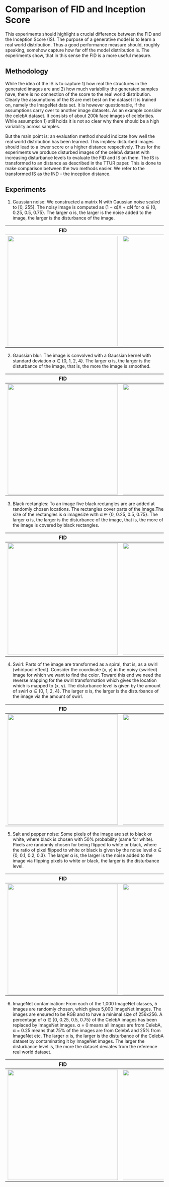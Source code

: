 # Comparison of FID and Inception Score

This experiments should highlight a crucial difference between the FID and the Inception Score (IS).
The purpose of a generative model is to learn a real world distribution. Thus a good performance measure
should, roughly speaking, somehow capture how far off the model distribution is. The experiments show,
that in this sense the FID is a more useful measure.

## Methodology
While the idea of the IS is to capture 1) how real the structures in the generated images are and
2) how much variability the generated samples have, there is no connection of the score to the
real world distribution. Clearly the assumptions of the IS are met best on the dataset it is trained
on, namely the ImageNet data set. It is however questionable, if the assumptions carry over to another image
datasets. As an example consider the celebA dataset. It consists of about 200k face images of celebrities.
While assumption 1) still holds it is not so clear why there should be a high variability across samples.

But the main point is: an evaluation method should indicate how well the real world
distribution has been learned. This implies: disturbed images should lead to a
lower score or a higher distance respectively. Thus for the experiments we produce
disturbed images of the celebA dataset with increasing disturbance levels
to evaluate the FID and IS on them.
The IS is transformed to an distance as described in the TTUR paper. This is done to
make comparison between the two methods easier. We refer to the transformed
IS as the IND - the inception distance.

## Experiments
1. Gaussian noise: We constructed a matrix N with Gaussian noise scaled to [0, 255]. The
noisy image is computed as (1 − α)X + αN for α ∈ {0, 0.25, 0.5, 0.75}. The larger α is,
the larger is the noise added to the image, the larger is the disturbance of the image.  

|FID|IND|
|-|-|
|<img src=figures/png/gnoise_FID.png width=350 height=350 /> |<img src=figures/png/gnoise_IND.png width=350 height=350 />|

2. Gaussian blur: The image is convolved with a Gaussian kernel with standard deviation
α ∈ {0, 1, 2, 4}. The larger α is, the larger is the disturbance of the image, that is,
the more the image is smoothed.

|FID | IND|
|-|-|
|<img src=figures/png/blur_FID.png width=350 height=350 /> |<img src=figures/png/blur_IND.png width=350 height=350 />|


3. Black rectangles: To an image five black rectangles are are added at randomly chosen
locations. The rectangles cover parts of the image.The size of the rectangles is
α imagesize with α ∈ {0, 0.25, 0.5, 0.75}. The larger α is, the larger is the disturbance
of the image, that is, the more of the image is covered by black rectangles.   

|FID|IND|
|-|-|
|<img src=figures/png/rect_FID.png width=350 height=355 />| <img src=figures/png/rect_IND.png width=350 height=355 />|


4. Swirl: Parts of the image are transformed as a spiral, that is, as a swirl (whirlpool
effect). Consider the coordinate (x, y) in the noisy (swirled) image for which we want to
find the color. Toward this end we need the reverse mapping for the swirl transformation
which gives the location which is mapped to (x, y). The disturbance level is given by the
amount of swirl α ∈ {0, 1, 2, 4}. The larger α is, the larger is the disturbance of the
image via the amount of swirl.                                                              

|FID|IND|
|-|-|
|<img src=figures/png/swirl_FID.png width=350 height=350 /> | <img src=figures/png/swirl_IND.png width=350 height=350 />|


5. Salt and pepper noise: Some pixels of the image are set to black or white, where black is
chosen with 50% probability (same for white). Pixels are randomly chosen for being flipped
to white or black, where the ratio of pixel flipped to white or black is given by the noise
level α ∈ {0, 0.1, 0.2, 0.3}. The larger α is, the larger is the noise added to the image via
flipping pixels to white or black, the larger is the disturbance level.  

|FID|IND|
|-|-|
|<img src=figures/png/sp_FID.png width=350 height=350 /> | <img src=figures/png/sp_IND.png width=350 height=350 />|


6. ImageNet contamination: From each of the 1,000 ImageNet classes, 5 images are randomly
chosen, which gives 5,000 ImageNet images. The images are ensured to be RGB and to
have a minimal size of 256x256. A percentage of α ∈ {0, 0.25, 0.5, 0.75} of the CelebA
images has been replaced by ImageNet images. α = 0 means all images are from CelebA,
α = 0.25 means that 75% of the images are from CelebA and 25% from ImageNet etc.
The larger α is, the larger is the disturbance of the CelebA dataset by contaminating it by
ImageNet images. The larger the disturbance level is, the more the dataset deviates from the
reference real world dataset.

|FID|IND|
|-|-|
|<img src=figures/png/mixed_FID.png width=350 height=350 /> | <img src=figures/png/mixed_IND.png width=350 height=350 />|
